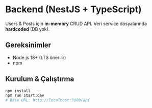 # Backend (NestJS + TypeScript)

Users & Posts için **in-memory** CRUD API. Veri service dosyalarında **hardcoded** (DB yok).

## Gereksinimler
- Node.js 18+ (LTS önerilir)
- npm

## Kurulum & Çalıştırma
```bash
npm install
npm run start:dev
# Base URL: http://localhost:3000/api
